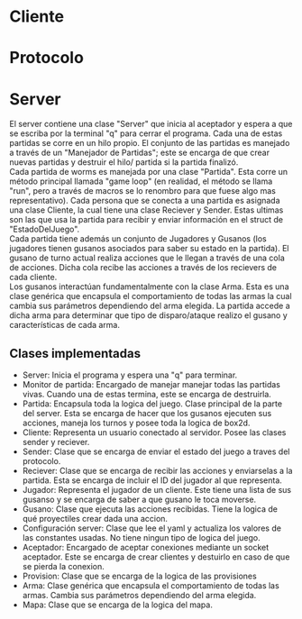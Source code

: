 # Cliente

# Protocolo

# Server
El server contiene una clase "Server" que inicia al aceptador y espera a que se escriba por la terminal "q" para cerrar el programa. Cada una de estas partidas se corre en un hilo propio. El conjunto de las partidas es manejado a través de un "Manejador de Partidas"; este se encarga de que crear nuevas partidas y destruir el hilo/ partida si la partida finalizó.\
Cada partida de worms es manejada por una clase "Partida". Esta corre un método principal llamada "game loop" (en realidad, el método se llama "run", pero a través de macros se lo renombro para que fuese algo mas representativo). Cada persona que se conecta a una partida es asignada una clase Cliente, la cual tiene una clase Reciever y Sender. Estas ultimas son las que usa la partida para recibir y enviar información en el struct de "EstadoDelJuego".\
Cada partida tiene además un conjunto de Jugadores y Gusanos (los jugadores tienen gusanos asociados para saber su estado en la partida). El gusano de turno actual realiza acciones que le llegan a través de una cola de acciones. Dicha cola recibe las acciones a través de los recievers de cada cliente.\
Los gusanos interactúan fundamentalmente con la clase Arma. Esta es una clase genérica que encapsula el comportamiento de todas las armas la cual cambia sus parámetros dependiendo del arma elegida. La partida accede a dicha arma para determinar que tipo de disparo/ataque realizo el gusano y características de cada arma.

## Clases implementadas
- Server: Inicia el programa y espera una "q" para terminar.
- Monitor de partida: Encargado de manejar manejar todas las partidas vivas. Cuando una de estas termina, este se encarga de destruirla.
- Partida: Encapsula toda la logica del juego. Clase principal de la parte del server. Esta se encarga de hacer que los gusanos ejecuten sus acciones, maneja los turnos y posee toda la logica de box2d.
- Cliente: Representa un usuario conectado al servidor. Posee las clases sender y reciever.
- Sender: Clase que se encarga de enviar el estado del juego a traves del protocolo.
- Reciever: Clase que se encarga de recibir las acciones y enviarselas a la partida. Esta se encarga de incluir el ID del jugador al que representa. 
- Jugador: Representa el jugador de un cliente. Este tiene una lista de sus gusanso y se encarga de saber a que gusano le toca moverse.
- Gusano: Clase que ejecuta las acciones recibidas. Tiene la logica de qué proyectiles crear dada una accion.
- Configuración server: Clase que lee el yaml y actualiza los valores de las constantes usadas. No tiene ningun tipo de logica del juego.
- Aceptador: Encargado de aceptar conexiones mediante un socket aceptador. Este se encarga de crear clientes y destuirlo en caso de que se pierda la conexion.
- Provision: Clase que se encarga de la logica de las provisiones
- Arma: Clase genérica que encapsula el comportamiento de todas las armas. Cambia sus parámetros dependiendo del arma elegida. 
- Mapa: Clase que se encarga de la logica del mapa. 

